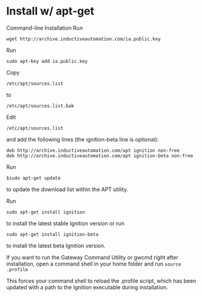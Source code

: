 # Install w/ apt-get

Command-line Installation
Run 

```wget http://archive.inductiveautomation.com/ia.public.key```

Run 

```sudo apt-key add ia.public.key```

Copy

```/etc/apt/sources.list```

to

```/etc/apt/sources.list.bak```

Edit 

```/etc/apt/sources.list```

and add the following lines (the ignition-beta line is optional):

```
deb http://archive.inductiveautomation.com/apt ignition non-free
deb http://archive.inductiveautomation.com/apt ignition-beta non-free
```

Run 

```$sudo apt-get update```

to update the download list within the APT utility.

Run 

```sudo apt-get install ignition```

to install the latest stable Ignition version or run 

```sudo apt-get install ignition-beta```

to install the latest beta Ignition version.

If you want to run the Gateway Command Utility or gwcmd right after installation, open a command shell in your home folder and run 
```source .profile```

This forces your command shell to reload the .profile script, which has been updated with a path to the Ignition executable during installation.
